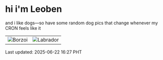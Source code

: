 # hi i'm Leoben

and i like dogs—so have some random dog pics that change whenever my CRON feels like it

|  |  |
|--------|----------|
| ![Borzoi](https://random-dog-vercel.vercel.app/api/random-borzoi?v=1750580820) | ![Labrador](https://random-dog-vercel.vercel.app/api/random-labrador?v=1750580820) |

Last updated: 2025-06-22 16:27 PHT
